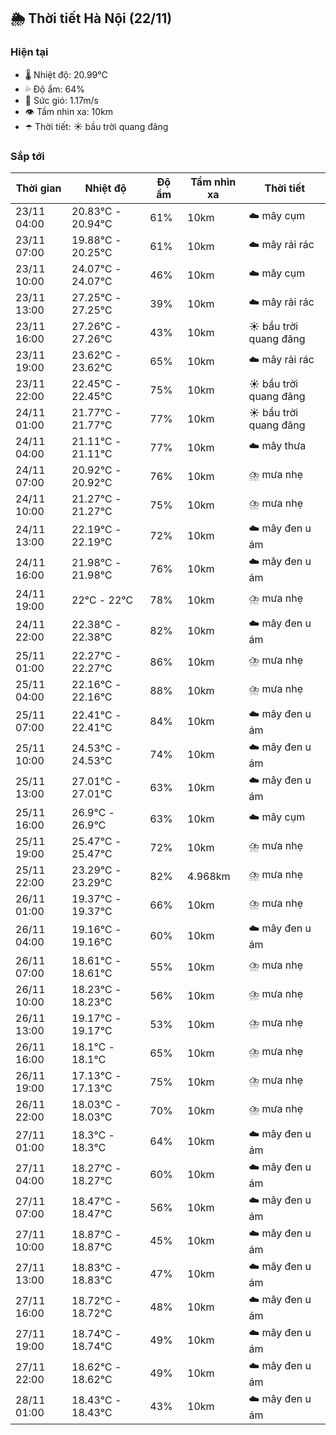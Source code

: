 ## 🌦️ Thời tiết Hà Nội (22/11)

### Hiện tại

- 🌡️ Nhiệt độ: 20.99℃
- 💦 Độ ẩm: 64%
- 💨 Sức gió: 1.17m/s
- 👁️ Tầm nhìn xa: 10km
- ☂️ Thời tiết: ☀️ bầu trời quang đãng

### Sắp tới

| Thời gian | Nhiệt độ | Độ ẩm | Tầm nhìn xa | Thời tiết |
| --- | --- | --- | --- | --- |
| 23/11 04:00 | 20.83℃ - 20.94℃ | 61% | 10km | ☁️ mây cụm |
| 23/11 07:00 | 19.88℃ - 20.25℃ | 61% | 10km | ☁️ mây rải rác |
| 23/11 10:00 | 24.07℃ - 24.07℃ | 46% | 10km | ☁️ mây cụm |
| 23/11 13:00 | 27.25℃ - 27.25℃ | 39% | 10km | ☁️ mây rải rác |
| 23/11 16:00 | 27.26℃ - 27.26℃ | 43% | 10km | ☀️ bầu trời quang đãng |
| 23/11 19:00 | 23.62℃ - 23.62℃ | 65% | 10km | ☁️ mây rải rác |
| 23/11 22:00 | 22.45℃ - 22.45℃ | 75% | 10km | ☀️ bầu trời quang đãng |
| 24/11 01:00 | 21.77℃ - 21.77℃ | 77% | 10km | ☀️ bầu trời quang đãng |
| 24/11 04:00 | 21.11℃ - 21.11℃ | 77% | 10km | ☁️ mây thưa |
| 24/11 07:00 | 20.92℃ - 20.92℃ | 76% | 10km | ⛈️ mưa nhẹ |
| 24/11 10:00 | 21.27℃ - 21.27℃ | 75% | 10km | ⛈️ mưa nhẹ |
| 24/11 13:00 | 22.19℃ - 22.19℃ | 72% | 10km | ☁️ mây đen u ám |
| 24/11 16:00 | 21.98℃ - 21.98℃ | 76% | 10km | ☁️ mây đen u ám |
| 24/11 19:00 | 22℃ - 22℃ | 78% | 10km | ⛈️ mưa nhẹ |
| 24/11 22:00 | 22.38℃ - 22.38℃ | 82% | 10km | ☁️ mây đen u ám |
| 25/11 01:00 | 22.27℃ - 22.27℃ | 86% | 10km | ⛈️ mưa nhẹ |
| 25/11 04:00 | 22.16℃ - 22.16℃ | 88% | 10km | ⛈️ mưa nhẹ |
| 25/11 07:00 | 22.41℃ - 22.41℃ | 84% | 10km | ☁️ mây đen u ám |
| 25/11 10:00 | 24.53℃ - 24.53℃ | 74% | 10km | ☁️ mây đen u ám |
| 25/11 13:00 | 27.01℃ - 27.01℃ | 63% | 10km | ☁️ mây đen u ám |
| 25/11 16:00 | 26.9℃ - 26.9℃ | 63% | 10km | ☁️ mây cụm |
| 25/11 19:00 | 25.47℃ - 25.47℃ | 72% | 10km | ⛈️ mưa nhẹ |
| 25/11 22:00 | 23.29℃ - 23.29℃ | 82% | 4.968km | ⛈️ mưa nhẹ |
| 26/11 01:00 | 19.37℃ - 19.37℃ | 66% | 10km | ⛈️ mưa nhẹ |
| 26/11 04:00 | 19.16℃ - 19.16℃ | 60% | 10km | ☁️ mây đen u ám |
| 26/11 07:00 | 18.61℃ - 18.61℃ | 55% | 10km | ⛈️ mưa nhẹ |
| 26/11 10:00 | 18.23℃ - 18.23℃ | 56% | 10km | ⛈️ mưa nhẹ |
| 26/11 13:00 | 19.17℃ - 19.17℃ | 53% | 10km | ⛈️ mưa nhẹ |
| 26/11 16:00 | 18.1℃ - 18.1℃ | 65% | 10km | ⛈️ mưa nhẹ |
| 26/11 19:00 | 17.13℃ - 17.13℃ | 75% | 10km | ⛈️ mưa nhẹ |
| 26/11 22:00 | 18.03℃ - 18.03℃ | 70% | 10km | ⛈️ mưa nhẹ |
| 27/11 01:00 | 18.3℃ - 18.3℃ | 64% | 10km | ☁️ mây đen u ám |
| 27/11 04:00 | 18.27℃ - 18.27℃ | 60% | 10km | ☁️ mây đen u ám |
| 27/11 07:00 | 18.47℃ - 18.47℃ | 56% | 10km | ☁️ mây đen u ám |
| 27/11 10:00 | 18.87℃ - 18.87℃ | 45% | 10km | ☁️ mây đen u ám |
| 27/11 13:00 | 18.83℃ - 18.83℃ | 47% | 10km | ☁️ mây đen u ám |
| 27/11 16:00 | 18.72℃ - 18.72℃ | 48% | 10km | ☁️ mây đen u ám |
| 27/11 19:00 | 18.74℃ - 18.74℃ | 49% | 10km | ☁️ mây đen u ám |
| 27/11 22:00 | 18.62℃ - 18.62℃ | 49% | 10km | ☁️ mây đen u ám |
| 28/11 01:00 | 18.43℃ - 18.43℃ | 43% | 10km | ☁️ mây đen u ám |
